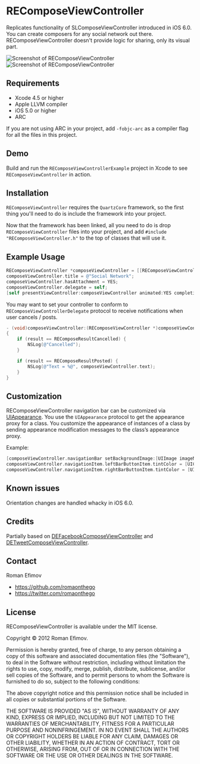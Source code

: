 # REComposeViewController

Replicates functionality of SLComposeViewController introduced in iOS 6.0. You can create composers for any social network out there. REComposeViewController doesn't provide logic for sharing, only its visual part.

![Screenshot of REComposeViewController](https://github.com/romaonthego/REComposeViewController/raw/master/Screenshot.png "REComposeViewController Screenshot")
![Screenshot of REComposeViewController](https://github.com/romaonthego/REComposeViewController/raw/master/Screenshot.png "REComposeViewController Screenshot")

## Requirements
* Xcode 4.5 or higher
* Apple LLVM compiler
* iOS 5.0 or higher
* ARC

If you are not using ARC in your project, add `-fobjc-arc` as a compiler flag for all the files in this project.

## Demo

Build and run the `REComposeViewControllerExample` project in Xcode to see `REComposeViewController` in action.

## Installation

`REComposeViewController` requires the `QuartzCore` framework, so the first thing you'll need to do is include the framework into your project.

Now that the framework has been linked, all you need to do is drop `REComposeViewController` files into your project, and add `#include "REComposeViewController.h"` to the top of classes that will use it.

## Example Usage

``` objective-c
REComposeViewController *composeViewController = [[REComposeViewController alloc] init];
composeViewController.title = @"Social Network";
composeViewController.hasAttachment = YES;
composeViewController.delegate = self;
[self presentViewController:composeViewController animated:YES completion:nil];
```

You may want to set your controller to conform to `REComposeViewControllerDelegate` protocol to receive notifications when user cancels / posts.

``` objective-c
- (void)composeViewController:(REComposeViewController *)composeViewController didFinishWithResult:(REComposeResult)result
{
    if (result == REComposeResultCancelled) {
        NSLog(@"Cancelled");
    }

    if (result == REComposeResultPosted) {
        NSLog(@"Text = %@", composeViewController.text);
    }
}
```

## Customization

REComposeViewController navigation bar can be customized via [UIAppearance](http://developer.apple.com/library/ios/#documentation/uikit/reference/UIAppearance_Protocol/Reference/Reference.html). You use the `UIAppearance` protocol to get the appearance proxy for a class. You customize the appearance of instances of a class by sending appearance modification messages to the class’s appearance proxy.

Example:
``` objective-c
[composeViewController.navigationBar setBackgroundImage:[UIImage imageNamed:@"bg"] forBarMetrics:UIBarMetricsDefault];
composeViewController.navigationItem.leftBarButtonItem.tintColor = [UIColor colorWithRed:60/255.0 green:165/255.0 blue:194/255.0 alpha:1];
composeViewController.navigationItem.rightBarButtonItem.tintColor = [UIColor colorWithRed:29/255.0 green:118/255.0 blue:143/255.0 alpha:1];
```

## Known issues

Orientation changes are handled whacky in iOS 6.0.

## Credits

Partially based on [DEFacebookComposeViewController](https://github.com/sakrist/FacebookSample) and [DETweetComposeViewController](https://github.com/doubleencore/DETweetComposeViewController).

## Contact

Roman Efimov

- https://github.com/romaonthego
- https://twitter.com/romaonthego

## License

REComposeViewController is available under the MIT license.

Copyright © 2012 Roman Efimov.

Permission is hereby granted, free of charge, to any person obtaining a copy of this software and associated documentation files (the "Software"), to deal in the Software without restriction, including without limitation the rights to use, copy, modify, merge, publish, distribute, sublicense, and/or sell copies of the Software, and to permit persons to whom the Software is furnished to do so, subject to the following conditions:

The above copyright notice and this permission notice shall be included in all copies or substantial portions of the Software.

THE SOFTWARE IS PROVIDED "AS IS", WITHOUT WARRANTY OF ANY KIND, EXPRESS OR IMPLIED, INCLUDING BUT NOT LIMITED TO THE WARRANTIES OF MERCHANTABILITY, FITNESS FOR A PARTICULAR PURPOSE AND NONINFRINGEMENT. IN NO EVENT SHALL THE AUTHORS OR COPYRIGHT HOLDERS BE LIABLE FOR ANY CLAIM, DAMAGES OR OTHER LIABILITY, WHETHER IN AN ACTION OF CONTRACT, TORT OR OTHERWISE, ARISING FROM, OUT OF OR IN CONNECTION WITH THE SOFTWARE OR THE USE OR OTHER DEALINGS IN THE SOFTWARE.